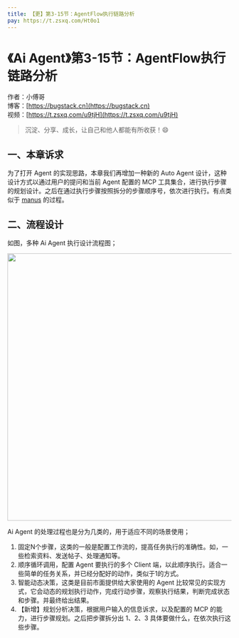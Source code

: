 ```yaml
---
title: 【更】第3-15节：AgentFlow执行链路分析
pay: https://t.zsxq.com/Ht0o1
---
```


# 《Ai Agent》第3-15节：AgentFlow执行链路分析

作者：小傅哥
<br/>博客：[https://bugstack.cn](https://bugstack.cn)
<br/>视频：[https://t.zsxq.com/u9tjH](https://t.zsxq.com/u9tjH)

> 沉淀、分享、成长，让自己和他人都能有所收获！😄

## 一、本章诉求

为了打开 Agent 的实现思路，本章我们再增加一种新的 Auto Agent 设计，这种设计方式以通过用户的提问和当前 Agent 配置的 MCP 工具集合，进行执行步骤的规划设计。之后在通过执行步骤按照拆分的步骤顺序号，依次进行执行。有点类似于 [manus](https://manus.im/)  的过程。

## 二、流程设计

如图，多种 Ai Agent 执行设计流程图；

<div align="center">
    <img src="https://bugstack.cn/images/article/project/ai-rag-knowledge/ai-rag-knowledge-3-15-01.png" width="600px">
</div>

Ai Agent 的处理过程也是分为几类的，用于适应不同的场景使用；

1. 固定N个步骤，这类的一般是配置工作流的，提高任务执行的准确性。如，一些检索资料、发送帖子、处理通知等。
2. 顺序循环调用，配置 Agent 要执行的多个 Client 端，以此顺序执行。适合一些简单的任务关系，并已经分配好的动作，类似于1的方式。
3. 智能动态决策，这类是目前市面提供给大家使用的 Agent 比较常见的实现方式，它会动态的规划执行动作，完成行动步骤，观察执行结果，判断完成状态和步骤。并最终给出结果。
4. 【新增】规划分析决策，根据用户输入的信息诉求，以及配置的 MCP 的能力，进行步骤规划。之后把步骤拆分出 1、2、3 具体要做什么，在依次执行这些步骤。